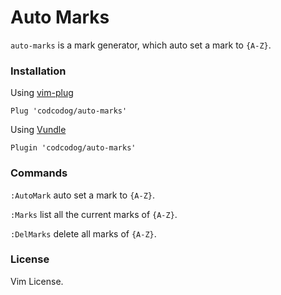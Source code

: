 Auto Marks
===========

`auto-marks` is a mark generator, which auto set a mark to `{A-Z}`.

### Installation

Using [vim-plug](https://github.com/junegunn/vim-plug)
```vim
Plug 'codcodog/auto-marks'
```

Using [Vundle](https://github.com/VundleVim/Vundle.vim)
```vim
Plugin 'codcodog/auto-marks'
```

### Commands

`:AutoMark` auto set a mark to `{A-Z}`.

`:Marks` list all the current marks of `{A-Z}`.

`:DelMarks` delete all marks of `{A-Z}`.

### License

Vim License.
